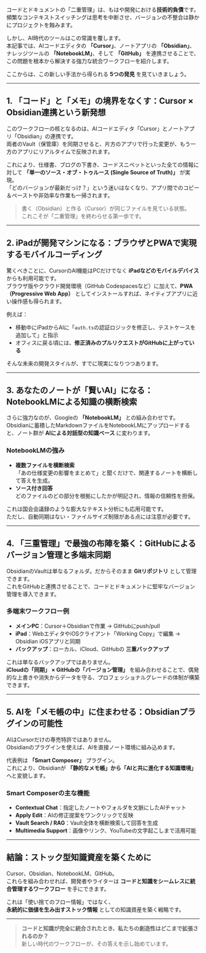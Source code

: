 コードとドキュメントの「二重管理」は、もはや開発における**技術的負債**です。  
頻繁なコンテキストスイッチングは思考を中断させ、バージョンの不整合は静かにプロジェクトを蝕みます。

しかし、AI時代のツールはこの常識を覆します。  
本記事では、AIコードエディタの **「Cursor」**、ノートアプリの **「Obsidian」**、ナレッジツールの **「NotebookLM」**、そして **「GitHub」** を連携させることで、この問題を根本から解決する強力な統合ワークフローを紹介します。  

ここからは、この新しい手法から得られる **5つの発見** を見ていきましょう。

---

## 1. 「コード」と「メモ」の境界をなくす：Cursor × Obsidian連携という新発想

このワークフローの核となるのは、AIコードエディタ「Cursor」とノートアプリ「Obsidian」の連携です。  
両者のVault（保管庫）を同期させると、片方のアプリで行った変更が、もう一方のアプリにリアルタイムで反映されます。

これにより、仕様書、ブログの下書き、コードスニペットといった全ての情報に対して **「単一のソース・オブ・トゥルース (Single Source of Truth)」** が実現。  
「どのバージョンが最新だっけ？」という迷いはなくなり、アプリ間でのコピー＆ペーストや非効率な作業も一掃されます。

> 書く（Obsidian）と作る（Cursor）が同じファイルを見ている状態。  
> これこそが「二重管理」を終わらせる第一歩です。

---

## 2. iPadが開発マシンになる：ブラウザとPWAで実現するモバイルコーディング

驚くべきことに、CursorのAI機能はPCだけでなく **iPadなどのモバイルデバイス** からも利用可能です。  
ブラウザ版やクラウド開発環境（GitHub Codespacesなど）に加えて、**PWA（Progressive Web App）** としてインストールすれば、ネイティブアプリに近い操作感も得られます。

例えば：

- 移動中にiPadからAIに「`auth.ts`の認証ロジックを修正し、テストケースを追加して」と指示
- オフィスに戻る頃には、**修正済みのプルリクエストがGitHubに上がっている**

そんな未来の開発スタイルが、すでに現実になりつつあります。

---

## 3. あなたのノートが「賢いAI」になる：NotebookLMによる知識の横断検索

さらに強力なのが、Googleの **「NotebookLM」** との組み合わせです。  
Obsidianに蓄積したMarkdownファイルをNotebookLMにアップロードすると、ノート群が **AIによる対話型の知識ベース** に変わります。

### NotebookLMの強み
- **複数ファイルを横断検索**  
  「あの仕様変更の影響をまとめて」と聞くだけで、関連するノートを横断して答えを生成。
- **ソース付き回答**  
  どのファイルのどの部分を根拠にしたかが明記され、情報の信頼性を担保。

これは国会会議録のような膨大なテキスト分析にも応用可能です。  
ただし、自動同期はない・ファイルサイズ制限がある点には注意が必要です。

---

## 4. 「三重管理」で最強の布陣を築く：GitHubによるバージョン管理と多端末同期

ObsidianのVaultは単なるフォルダ。だからそのまま **Gitリポジトリ** として管理できます。  
これをGitHubと連携させることで、コードとドキュメントに堅牢なバージョン管理を導入できます。

### 多端末ワークフロー例
- **メインPC**：Cursor＋Obsidianで作業 → GitHubにpush/pull  
- **iPad**：WebエディタやiOSクライアント「Working Copy」で編集 → Obsidian iOSアプリと同期  
- **バックアップ**：ローカル、iCloud、GitHubの **三重バックアップ**

これは単なるバックアップではありません。  
**iCloudの「同期」 × GitHubの「バージョン管理」** を組み合わせることで、偶発的な上書きや消失からデータを守る、プロフェッショナルグレードの体制が構築できます。

---

## 5. AIを「メモ帳の中」に住まわせる：Obsidianプラグインの可能性

AIはCursorだけの専売特許ではありません。  
Obsidianのプラグインを使えば、AIを直接ノート環境に組み込めます。

代表例は **「Smart Composer」** プラグイン。  
これにより、Obsidianが **「静的なメモ帳」から「AIと共に進化する知識環境」** へと変貌します。

### Smart Composerの主な機能
- **Contextual Chat**：指定したノートやフォルダを文脈にしたAIチャット  
- **Apply Edit**：AIの修正提案をワンクリックで反映  
- **Vault Search / RAG**：Vault全体を横断検索して回答を生成  
- **Multimedia Support**：画像やリンク、YouTubeの文字起こしまで活用可能

---

## 結論：ストック型知識資産を築くために

Cursor、Obsidian、NotebookLM、GitHub。  
これらを組み合わせれば、開発者やライターは **コードと知識をシームレスに統合管理するワークフロー** を手にできます。

これは「使い捨てのフロー情報」ではなく、  
**永続的に価値を生み出すストック情報** としての知識資産を築く戦略です。

---

> **コードと知識が完全に統合されたとき、私たちの創造性はどこまで拡張されるのか？**  
> 新しい時代のワークフローが、その答えを示し始めています。
